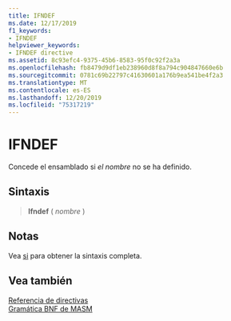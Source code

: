 ```yaml
---
title: IFNDEF
ms.date: 12/17/2019
f1_keywords:
- IFNDEF
helpviewer_keywords:
- IFNDEF directive
ms.assetid: 8c93efc4-9375-45b6-8583-95f0c92f2a3a
ms.openlocfilehash: fb8479d9df1eb238960d8f8a794c904847660e6b
ms.sourcegitcommit: 0781c69b22797c41630601a176b9ea541be4f2a3
ms.translationtype: MT
ms.contentlocale: es-ES
ms.lasthandoff: 12/20/2019
ms.locfileid: "75317219"
---
```

# <a name="ifndef"></a>IFNDEF

Concede el ensamblado si *el nombre* no se ha definido.

## <a name="syntax"></a>Sintaxis

> **Ifndef** ( *nombre* )

## <a name="remarks"></a>Notas

Vea [si](if-masm.md) para obtener la sintaxis completa.

## <a name="see-also"></a>Vea también

[Referencia de directivas](directives-reference.md)\
[Gramática BNF de MASM](masm-bnf-grammar.md)
